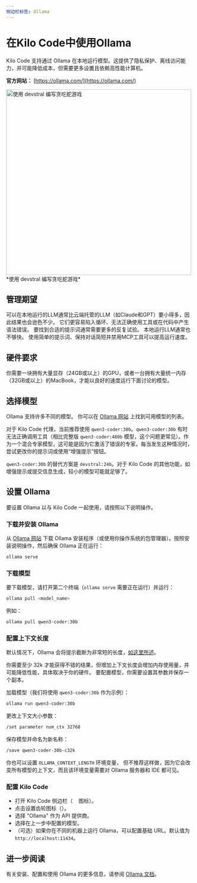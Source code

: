 ```yaml
---
侧边栏标签: Ollama
---
```


# 在Kilo Code中使用Ollama  

Kilo Code 支持通过 Ollama 在本地运行模型。这提供了隐私保护、离线访问能力，并可能降低成本，但需要更多设置且依赖高性能计算机。  

**官方网站：** [https://ollama.com/](https://ollama.com/)

<img src="/docs/img/providers/ollama-devstral-snake.png" alt="使用 devstral 编写贪吃蛇游戏" width="500" />
*使用 devstral 编写贪吃蛇游戏*

## 管理期望

可以在本地运行的LLM通常比云端托管的LLM（如Claude和GPT）要小得多，因此结果也会逊色不少。
它们更容易陷入循环、无法正确使用工具或在代码中产生语法错误。
要找到合适的提示词通常需要更多的反复试验。
本地运行LLM通常也不够快。
使用简单的提示词、保持对话简短并禁用MCP工具可以提高运行速度。

## 硬件要求

你需要一块拥有大量显存（24GB或以上）的GPU，或者一台拥有大量统一内存（32GB或以上）的MacBook，才能以良好的速度运行下面讨论的模型。

## 选择模型

Ollama 支持许多不同的模型。
你可以在 [Ollama 网站](https://ollama.com/library) 上找到可用模型的列表。

对于 Kilo Code 代理，当前推荐使用 `qwen3-coder:30b`。`qwen3-coder:30b` 有时无法正确调用工具（相比完整版 `qwen3-coder:480b` 模型，这个问题更常见）。作为一个混合专家模型，这可能是因为它激活了错误的专家。每当发生这种情况时，尝试更改你的提示词或使用“增强提示”按钮。

`qwen3-coder:30b` 的替代方案是 `devstral:24b`。对于 Kilo Code 的其他功能，如增强提示或提交信息生成，较小的模型可能就足够了。

## 设置 Ollama

要设置 Ollama 以与 Kilo Code 一起使用，请按照以下说明操作。

### 下载并安装 Ollama

从 [Ollama 网站](https://ollama.com/) 下载 Ollama 安装程序（或使用你操作系统的包管理器）。按照安装说明操作，然后确保 Ollama 正在运行：

```bash
ollama serve
```

### 下载模型

要下载模型，请打开第二个终端（`ollama serve` 需要正在运行）并运行：

```bash
ollama pull <model_name>
```

例如：

```bash
ollama pull qwen3-coder:30b
```

### 配置上下文长度

默认情况下，Ollama 会将提示截断为非常短的长度，[如这里所述](https://github.com/ollama/ollama/blob/4383a3ab7a075eff78b31f7dc84c747e2fcd22b8/docs/faq.md#how-can-i-specify-the-context-window-size)。

你需要至少 32k 才能获得不错的结果，但增加上下文长度会增加内存使用量，并可能降低性能，具体取决于你的硬件。
要配置模型，你需要设置其参数并保存一个副本。

加载模型（我们将使用 `qwen3-coder:30b` 作为示例）：

```bash
ollama run qwen3-coder:30b
```

更改上下文大小参数：

```bash
/set parameter num_ctx 32768
```

保存模型并命名为新名称：

```bash
/save qwen3-coder-30b-c32k
```

你也可以设置 `OLLAMA_CONTEXT_LENGTH` 环境变量，
但不推荐这样做，因为它会改变所有模型的上下文，而且该环境变量需要对 Ollama 服务器和 IDE 都可见。

### 配置 Kilo Code

- 打开 Kilo Code 侧边栏（<img src="/docs/img/kilo-v1.svg" width="12" /> 图标）。
- 点击设置齿轮图标（<Codicon name="gear" />）。
- 选择 "Ollama" 作为 API 提供商。
- 选择在上一步中配置的模型。
- （可选）如果你在不同的机器上运行 Ollama，可以配置基础 URL。默认值为 `http://localhost:11434`。

## 进一步阅读

有关安装、配置和使用 Ollama 的更多信息，请参阅 [Ollama 文档](https://ollama.com/docs)。
